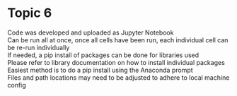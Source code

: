# Topic 6
Code was developed and uploaded as Jupyter Notebook</br>
Can be run all at once, once all cells have been run, each individual cell can be re-run individually</br>
If needed, a pip install of packages can be done for libraries used</br>
Please refer to library documentation on how to install individual packages</br>
Easiest method is to do a pip install using the Anaconda prompt</br>
Files and path locations may need to be adjusted to adhere to local machine config</br>